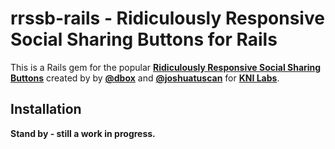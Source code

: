 # rrssb-rails - Ridiculously Responsive Social Sharing Buttons for Rails

This is a Rails gem for the popular **[Ridiculously Responsive Social Sharing Buttons](https://github.com/kni-labs/rrssb)**
created by by **[@dbox](http://www.twitter.com/dbox)** and **[@joshuatuscan](http://www.twitter.com/joshuatuscan)** for **[KNI Labs](http://kurtnoble.com/)**.


## Installation

**Stand by - still a work in progress.**